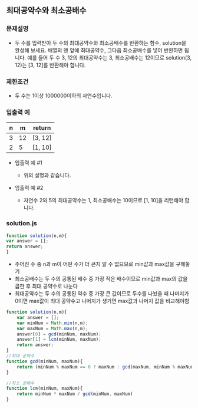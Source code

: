 ## 최대공약수와 최소공배수

### 문제설명
- 두 수를 입력받아 두 수의 최대공약수와 최소공배수를 반환하는 함수, solution을 완성해 보세요. 배열의 맨 앞에 최대공약수, 그다음 최소공배수를 넣어 반환하면 됩니다. 예를 들어 두 수 3, 12의 최대공약수는 3, 최소공배수는 12이므로 solution(3, 12)는 [3, 12]를 반환해야 합니다.

### 제한조건
- 두 수는 1이상 1000000이하의 자연수입니다.

### 입출력 예
n|m|return
|--|----|---|
3|12|[3, 12]
2|5|[1, 10]


- 입출력 예 #1
  - 위의 설명과 같습니다.

- 입출력 예 #2
  - 자연수 2와 5의 최대공약수는 1, 최소공배수는 10이므로 [1, 10]을 리턴해야 합니다.

### solution.js
```javascript
function solution(n,m){
var answer = [];
return answer;
}
```

- 주어진 수 중 n과 m이 어떤 수가 더 큰지 알 수 없으므로 min값과 max값을 구해놓기
- 최소공배수는 두 수의 공통된 배수 중 가장 작은 배수이므로 min값과 max의 값을 곱한 후 최대 공약수로 나눈다
- 최대공약수는 두 수의 공통된 약수 중 가장 큰 값이므로 두수를 나눴을 때 나머지가 0이면 max값이 최대 공약수고 나머지가 생기면 max값과 나머지 값을 비교해야함

```javascript
function solution(n,m){
    var answer = [];
    var minNum = Math.min(n,m);
    var maxNum = Math.max(n,m);
    answer[0] = gcd(minNum, maxNum);
    answer[1] = lcm(minNum, maxNum);
    return answer;
}
//최대 공약수
function gcd(minNum, maxNum){
    return (minNum % maxNum == 0 ? maxNum : gcd(maxNum, minNum % maxNum))
}

//최소 공배수
function lcm(minNum, maxNum){
    return minNum * maxNum / gcd(minNum, maxNum)
}
```
